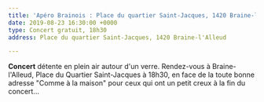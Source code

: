 ```yaml
---
title: 'Apéro Brainois : Place du quartier Saint-Jacques, 1420 Braine-l''Alleud'
date: 2019-08-23 16:30:00 +0000
type: Concert gratuit, 18h30
address: Place du quartier Saint-Jacques, 1420 Braine-l'Alleud

---
```

**Concert** détente en plein air autour d'un verre. Rendez-vous à Braine-l'Alleud, Place du Quartier Saint-Jacques à 18h30, en face de la toute bonne adresse "Comme à la maison" pour ceux qui ont un petit creux à la fin du concert... 